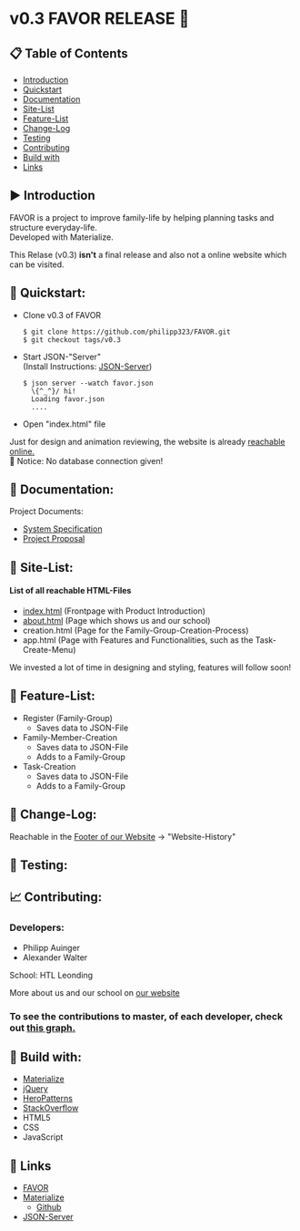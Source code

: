 # v0.3 FAVOR RELEASE :pushpin:

## :clipboard: Table of Contents
- [Introduction](#arrow_forward-introduction)
- [Quickstart](#rocket-quickstart)
- [Documentation](#page_facing_up-documentation)
- [Site-List](#mag_right-site-list)
- [Feature-List](#memo-feature-list)
- [Change-Log](#floppy_disk-change-log)
- [Testing](#microscope-testing)
- [Contributing](#chart_with_upwards_trend-contributing)
- [Build with](#wrench-build-with)
- [Links](#link-links)

## :arrow_forward: Introduction

 FAVOR is a project to improve family-life by helping planning tasks and structure everyday-life.  
 Developed with Materialize.
 
 This Relase (v0.3) **isn't** a final release and also not a online website which can be visited. 

## :rocket: Quickstart: 

- Clone v0.3 of FAVOR
  ```
  $ git clone https://github.com/philipp323/FAVOR.git
  $ git checkout tags/v0.3
  ```
  
- Start JSON-"Server"  
  (Install Instructions: [JSON-Server](https://github.com/typicode/json-server/blob/master/README.md))
  ```
  $ json server --watch favor.json
    \{^_^}/ hi!
    Loading favor.json
    ....
  ```
  
- Open "index.html" file

Just for design and animation reviewing, the website is already [reachable online.](http://favortest.somee.com/index.html)  
:construction: Notice: No database connection given!

##  :page_facing_up: Documentation:

Project Documents:
- [System Specification](Documents/SystemSpecificationFavor.pdf)
- [Project Proposal](Documents/ProjectProposalFavor.pdf)

## :mag_right: Site-List:

#### List of all reachable HTML-Files
  - [index.html](http://favortest.somee.com/index.html) (Frontpage with Product Introduction)
  - [about.html](http://favortest.somee.com/about.html) (Page which shows us and our school)
  - creation.html (Page for the Family-Group-Creation-Process)
  - app.html (Page with Features and Functionalities, such as the Task-Create-Menu)
  
  We invested a lot of time in designing and styling, features will follow soon!

## :memo: Feature-List:

- Register (Family-Group)
  - Saves data to JSON-File
- Family-Member-Creation
  - Saves data to JSON-File
  - Adds to a Family-Group
- Task-Creation
  - Saves data to JSON-File
  - Adds to a Family-Group

## :floppy_disk: Change-Log:

Reachable in the [Footer of our Website](http://favortest.somee.com/#footer) -> "Website-History"

## :microscope: Testing:



## :chart_with_upwards_trend: Contributing:

### Developers:
- Philipp Auinger
- Alexander Walter

School: HTL Leonding

More about us and our school on [our website](http://favortest.somee.com/about.html)

### To see the contributions to master, of each developer, check out [this graph.](https://github.com/PhilippAuinger/FAVOR/graphs/contributors)

## :wrench: Build with:

- [Materialize](https://materializecss.com)
- [jQuery](https://jquery.com)
- [HeroPatterns](http://www.heropatterns.com)
- [StackOverflow](https://stackoverflow.com)
- HTML5
- CSS
- JavaScript

## :link: Links
- [FAVOR](http://favortest.somee.com/index.html)
- [Materialize](https://materializecss.com)
  - [Github](https://github.com/Dogfalo/materialize)
- [JSON-Server](https://github.com/typicode/json-server)
